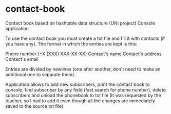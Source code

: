 # contact-book
Contact book based on hashtable data structure (UNI project)
Console application

To use the contact book you must create a txt file and fill it with contacts (if you have any).
The format in which the enrties are kept is this:

Phone number (+X (XXX) XXX-XX-XX)
Contact's name
Contact's address
Contact's email

Entries are divided by newlines (one after another, don't need to make an additional one to separate them).

Application allows to add new subscribers, print the contact book to console, find subscriber by any field (fast search for phone number), delete subscribers and unload the phonebook to txt file (It was requested by the teacher, so I had to add it even though all the changes are immediately saved to the source txt file)
